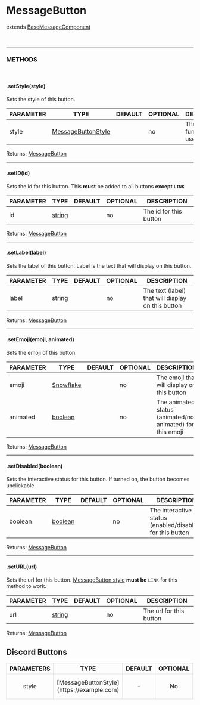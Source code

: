 # MessageButton
extends [BaseMessageComponent]()

<br>
<hr>


### METHODS

<br>

#### .setStyle(style)
Sets the style of this button.

| PARAMETER      | TYPE                                                                                      | DEFAULT | OPTIONAL  | DESCRIPTION                                        |
| -------------- | ----------------------------------------------------------------------------------------- | ------- | --------- | -------------------------------------------------- |
| style         | [MessageButtonStyle](/typedef/MessageButtonStyle)      |         | no        | The filter function to use                         |

Returns: [MessageButton](#)

<hr>

#### .setID(id)
Sets the id for this button. This **must** be added to all buttons __except `LINK`__ 

| PARAMETER      | TYPE                                                                                      | DEFAULT | OPTIONAL  | DESCRIPTION                                        |
| -------------- | ----------------------------------------------------------------------------------------- | ------- | --------- | -------------------------------------------------- |
| id         | [string](https://developer.mozilla.org/en-US/docs/Web/JavaScript/Reference/Global_Objects/String)      |         | no        | The id for this button                        |

Returns: [MessageButton](#)

<hr>

#### .setLabel(label)
Sets the label of this button. Label is the text that will display on this button.

| PARAMETER      | TYPE                                                                                      | DEFAULT | OPTIONAL  | DESCRIPTION                                        |
| -------------- | ----------------------------------------------------------------------------------------- | ------- | --------- | -------------------------------------------------- |
| label         | [string](https://developer.mozilla.org/en-US/docs/Web/JavaScript/Reference/Global_Objects/String)      |         | no        | The text (label) that will display on this button                         |

Returns: [MessageButton](#)

<hr>

#### .setEmoji(emoji, animated)
Sets the emoji of this button.

| PARAMETER      | TYPE                                                                                      | DEFAULT | OPTIONAL  | DESCRIPTION                                        |
| -------------- | ----------------------------------------------------------------------------------------- | ------- | --------- | -------------------------------------------------- |
| emoji         | [Snowflake](https://discord.js.org/#/docs/main/stable/typedef/Snowflake)      |         | no        | The emoji that will display on this button                         |
| animated         | [boolean](https://developer.mozilla.org/en-US/docs/Web/JavaScript/Reference/Global_Objects/Boolean)      |         | no        | The animated status (animated/not animated) for this emoji                         |

Returns: [MessageButton](#)

<hr>

#### .setDisabled(boolean)
Sets the interactive status for this button. If turned on, the button becomes unclickable.

| PARAMETER      | TYPE                                                                                      | DEFAULT | OPTIONAL  | DESCRIPTION                                        |
| -------------- | ----------------------------------------------------------------------------------------- | ------- | --------- | -------------------------------------------------- |
| boolean         | [boolean](https://developer.mozilla.org/en-US/docs/Web/JavaScript/Reference/Global_Objects/Boolean)      |         | no        | The interactive status (enabled/disabled) for this button                        |

Returns: [MessageButton](#)

<hr>

#### .setURL(url)
Sets the url for this button. [MessageButton.style](#setstyle-style) __must be__ `LINK` for this method to work.

| PARAMETER      | TYPE                                                                                      | DEFAULT | OPTIONAL  | DESCRIPTION                                        |
| -------------- | ----------------------------------------------------------------------------------------- | ------- | --------- | -------------------------------------------------- |
| url         | [string](https://developer.mozilla.org/en-US/docs/Web/JavaScript/Reference/Global_Objects/String)      |         | no        | The url for this button                        |

Returns: [MessageButton](#)



<body>

<h2>Discord Buttons</h2>

<table>
  <tr>
    <th style="text-align: center; border: 1px solid #dddddd">PARAMETERS</th>
    <th style="text-align: center; border: 1px solid #dddddd">TYPE</th>
    <th style="text-align: center; border: 1px solid #dddddd">DEFAULT</th>
    <th style="text-align: center; border: 1px solid #dddddd" >OPTIONAL</th>
    <th style="text-align: center; border: 1px solid #dddddd">DESCRIPTION</th>

  </tr>
  <tr>
    <td style="text-align: center; border: 1px solid #dddddd">style</td>
    <td style="text-align: center; border: 1px solid #dddddd">[MessageButtonStyle](https://example.com)</td>
    <td style="text-align: center; border: 1px solid #dddddd">-</td>
    <td style="text-align: center; border: 1px solid #dddddd">No</td>
    <td style="text-align: center; border: 1px solid #dddddd">The filter function to use</td>

  </tr>

</table>

</body>
